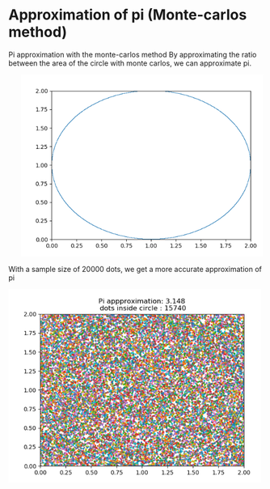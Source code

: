 # Approximation of pi (Monte-carlos method) 
Pi approximation with the monte-carlos method
By approximating the ratio between the area of the circle with monte carlos, we can approximate pi. 

<pre>
   <img src="https://github.com/WilliamVoong/Pi_approx/blob/master/monte_carlos.gif" width="500">
</pre>

With a sample size of 20000 dots, we get a more accurate approximation of pi


<img src="https://github.com/WilliamVoong/Pi_approx/blob/master/PI_APPROX.PNG" width="500">

